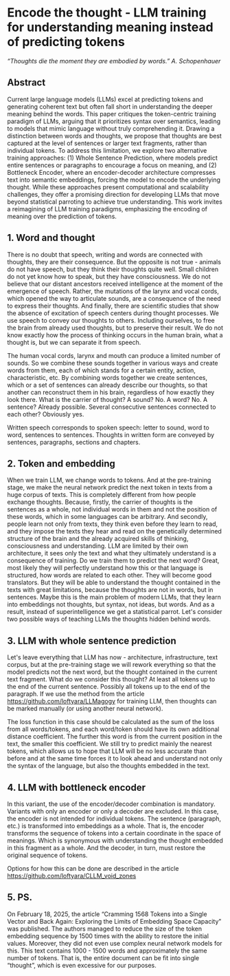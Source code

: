 # Encode the thought  - LLM training for understanding meaning instead of predicting tokens
*“Thoughts die the moment they are embodied by words.” A. Schopenhauer*

## Abstract
Current large language models (LLMs) excel at predicting tokens and generating coherent text but often fall short in understanding the deeper meaning behind the words. This paper critiques the token-centric training paradigm of LLMs, arguing that it prioritizes syntax over semantics, leading to models that mimic language without truly comprehending it. Drawing a distinction between words and thoughts, we propose that thoughts are best captured at the level of sentences or larger text fragments, rather than individual tokens. To address this limitation, we explore two alternative training approaches: (1) Whole Sentence Prediction, where models predict entire sentences or paragraphs to encourage a focus on meaning, and (2) Bottleneck Encoder, where an encoder-decoder architecture compresses text into semantic embeddings, forcing the model to encode the underlying thought. While these approaches present computational and scalability challenges, they offer a promising direction for developing LLMs that move beyond statistical parroting to achieve true understanding. This work invites a reimagining of LLM training paradigms, emphasizing the encoding of meaning over the prediction of tokens.

## 1.	Word and thought
There is no doubt that speech, writing and words are connected with thoughts, they are their consequence. But the opposite is not true - animals do not have speech, but they think their thoughts quite well. Small children do not yet know how to speak, but they have consciousness. We do not believe that our distant ancestors received intelligence at the moment of the emergence of speech. Rather, the mutations of the larynx and vocal cords, which opened the way to articulate sounds, are a consequence of the need to express their thoughts. And finally, there are scientific studies that show the absence of excitation of speech centers during thought processes. We use speech to convey our thoughts to others. Including ourselves, to free the brain from already used thoughts, but to preserve their result. We do not know exactly how the process of thinking occurs in the human brain, what a thought is, but we can separate it from speech.

The human vocal cords, larynx and mouth can produce a limited number of sounds. So we combine these sounds together in various ways and create words from them, each of which stands for a certain entity, action, characteristic, etc. By combining words together we create sentences, which or a set of sentences can already describe our thoughts, so that another can reconstruct them in his brain, regardless of how exactly they look there. What is the carrier of thought? A sound? No. A word? No. A sentence? Already possible. Several consecutive sentences connected to each other? Obviously yes.

Written speech corresponds to spoken speech: letter to sound, word to word, sentences to sentences. Thoughts in written form are conveyed by sentences, paragraphs, sections and chapters.

## 2.	Token and embedding
When we train LLM, we change words to tokens. And at the pre-training stage, we make the neural network predict the next token in texts from a huge corpus of texts. This is completely different from how people exchange thoughts. Because, firstly, the carrier of thoughts is the sentences as a whole, not individual words in them and not the position of these words, which in some languages can be arbitrary. And secondly, people learn not only from texts, they think even before they learn to read, and they impose the texts they hear and read on the genetically determined structure of the brain and the already acquired skills of thinking, consciousness and understanding. LLM are limited by their own architecture, it sees only the text and what they ultimately understand is a consequence of training. Do we train them to predict the next word? Great, most likely they will perfectly understand how this or that language is structured, how words are related to each other. They will become good translators. But they will be able to understand the thought contained in the texts with great limitations, because the thoughts are not in words, but in sentences. Maybe this is the main problem of modern LLMs, that they learn into embeddings not thoughts, but syntax, not ideas, but words. And as a result, instead of superintelligence we get a statistical parrot. Let's consider two possible ways of teaching LLMs the thoughts hidden behind words.

## 3.	LLM with whole sentence prediction
Let's leave everything that LLM has now - architecture, infrastructure, text corpus, but at the pre-training stage we will rework everything so that the model predicts not the next word, but the thought contained in the current text fragment. What do we consider this thought? At least all tokens up to the end of the current sentence. Possibly all tokens up to the end of the paragraph. If we use the method from the article https://github.com/loftyara/LLMagogy for training LLM, then thoughts can be marked manually (or using another neural network).

The loss function in this case should be calculated as the sum of the loss from all words/tokens, and each word/token should have its own additional distance coefficient. The further this word is from the current position in the text, the smaller this coefficient. We still try to predict mainly the nearest tokens, which allows us to hope that LLM will be no less accurate than before and at the same time forces it to look ahead and understand not only the syntax of the language, but also the thoughts embedded in the text.

## 4.	LLM with bottleneck encoder
In this variant, the use of the encoder/decoder combination is mandatory. Variants with only an encoder or only a decoder are excluded. In this case, the encoder is not intended for individual tokens. The sentence (paragraph, etc.) is transformed into embeddings as a whole. That is, the encoder transforms the sequence of tokens into a certain coordinate in the space of meanings. Which is synonymous with understanding the thought embedded in this fragment as a whole. And the decoder, in turn, must restore the original sequence of tokens.

Options for how this can be done are described in the article https://github.com/loftyara/CLLM_void_zones

## 5.	PS.
On February 18, 2025, the article “Cramming 1568 Tokens into a Single Vector and Back Again: Exploring the Limits of Embedding Space Capacity” was published. The authors managed to reduce the size of the token embedding sequence by 1500 times with the ability to restore the initial values. Moreover, they did not even use complex neural network models for this. This text contains 1000 - 1500 words and approximately the same number of tokens. That is, the entire document can be fit into single “thought”, which is even excessive for our purposes.

